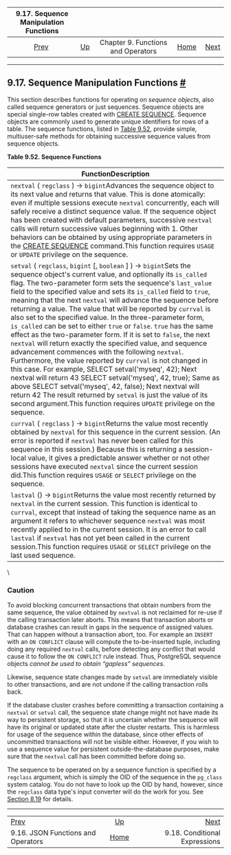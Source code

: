 <!--?xml version="1.0" encoding="UTF-8" standalone="no"?-->

|               9.17. Sequence Manipulation Functions               |                                                           |                                    |                                                       |                                                                     |
| :---------------------------------------------------------------: | :-------------------------------------------------------- | :--------------------------------: | ----------------------------------------------------: | ------------------------------------------------------------------: |
| [Prev](functions-json.html "9.16. JSON Functions and Operators")  | [Up](functions.html "Chapter 9. Functions and Operators") | Chapter 9. Functions and Operators | [Home](index.html "PostgreSQL 17devel Documentation") |  [Next](functions-conditional.html "9.18. Conditional Expressions") |

***

## 9.17. Sequence Manipulation Functions [#](#FUNCTIONS-SEQUENCE)

[]()

This section describes functions for operating on *sequence objects*, also called sequence generators or just sequences. Sequence objects are special single-row tables created with [CREATE SEQUENCE](sql-createsequence.html "CREATE SEQUENCE"). Sequence objects are commonly used to generate unique identifiers for rows of a table. The sequence functions, listed in [Table 9.52](functions-sequence.html#FUNCTIONS-SEQUENCE-TABLE "Table 9.52. Sequence Functions"), provide simple, multiuser-safe methods for obtaining successive sequence values from sequence objects.

**Table 9.52. Sequence Functions**

| FunctionDescription                                                                                                                                                                                                                                                                                                                                                                                                                                                                                                                                                                                                                                                                                                                                                                                                                                                                                                                                                                                                                                                                                                                                                   |
| --------------------------------------------------------------------------------------------------------------------------------------------------------------------------------------------------------------------------------------------------------------------------------------------------------------------------------------------------------------------------------------------------------------------------------------------------------------------------------------------------------------------------------------------------------------------------------------------------------------------------------------------------------------------------------------------------------------------------------------------------------------------------------------------------------------------------------------------------------------------------------------------------------------------------------------------------------------------------------------------------------------------------------------------------------------------------------------------------------------------------------------------------------------------- |
| []()`nextval` ( `regclass` ) → `bigint`Advances the sequence object to its next value and returns that value. This is done atomically: even if multiple sessions execute `nextval` concurrently, each will safely receive a distinct sequence value. If the sequence object has been created with default parameters, successive `nextval` calls will return successive values beginning with 1. Other behaviors can be obtained by using appropriate parameters in the [CREATE SEQUENCE](sql-createsequence.html "CREATE SEQUENCE") command.This function requires `USAGE` or `UPDATE` privilege on the sequence.                                                                                                                                                                                                                                                                                                                                                                                                                                                                                                                                                    |
| []()`setval` ( `regclass`, `bigint` \[, `boolean` ] ) → `bigint`Sets the sequence object's current value, and optionally its `is_called` flag. The two-parameter form sets the sequence's `last_value` field to the specified value and sets its `is_called` field to `true`, meaning that the next `nextval` will advance the sequence before returning a value. The value that will be reported by `currval` is also set to the specified value. In the three-parameter form, `is_called` can be set to either `true` or `false`. `true` has the same effect as the two-parameter form. If it is set to `false`, the next `nextval` will return exactly the specified value, and sequence advancement commences with the following `nextval`. Furthermore, the value reported by `currval` is not changed in this case. For example,    SELECT setval('myseq', 42);           Next nextval will return 43 SELECT setval('myseq', 42, true);     Same as above SELECT setval('myseq', 42, false);    Next nextval will return 42 The result returned by `setval` is just the value of its second argument.This function requires `UPDATE` privilege on the sequence. |
| []()`currval` ( `regclass` ) → `bigint`Returns the value most recently obtained by `nextval` for this sequence in the current session. (An error is reported if `nextval` has never been called for this sequence in this session.) Because this is returning a session-local value, it gives a predictable answer whether or not other sessions have executed `nextval` since the current session did.This function requires `USAGE` or `SELECT` privilege on the sequence.                                                                                                                                                                                                                                                                                                                                                                                                                                                                                                                                                                                                                                                                                          |
| []()`lastval` () → `bigint`Returns the value most recently returned by `nextval` in the current session. This function is identical to `currval`, except that instead of taking the sequence name as an argument it refers to whichever sequence `nextval` was most recently applied to in the current session. It is an error to call `lastval` if `nextval` has not yet been called in the current session.This function requires `USAGE` or `SELECT` privilege on the last used sequence.                                                                                                                                                                                                                                                                                                                                                                                                                                                                                                                                                                                                                                                                          |

\


### Caution

To avoid blocking concurrent transactions that obtain numbers from the same sequence, the value obtained by `nextval` is not reclaimed for re-use if the calling transaction later aborts. This means that transaction aborts or database crashes can result in gaps in the sequence of assigned values. That can happen without a transaction abort, too. For example an `INSERT` with an `ON CONFLICT` clause will compute the to-be-inserted tuple, including doing any required `nextval` calls, before detecting any conflict that would cause it to follow the `ON CONFLICT` rule instead. Thus, PostgreSQL sequence objects *cannot be used to obtain “gapless” sequences*.

Likewise, sequence state changes made by `setval` are immediately visible to other transactions, and are not undone if the calling transaction rolls back.

If the database cluster crashes before committing a transaction containing a `nextval` or `setval` call, the sequence state change might not have made its way to persistent storage, so that it is uncertain whether the sequence will have its original or updated state after the cluster restarts. This is harmless for usage of the sequence within the database, since other effects of uncommitted transactions will not be visible either. However, if you wish to use a sequence value for persistent outside-the-database purposes, make sure that the `nextval` call has been committed before doing so.

The sequence to be operated on by a sequence function is specified by a `regclass` argument, which is simply the OID of the sequence in the `pg_class` system catalog. You do not have to look up the OID by hand, however, since the `regclass` data type's input converter will do the work for you. See [Section 8.19](datatype-oid.html "8.19. Object Identifier Types") for details.

***

|                                                                   |                                                           |                                                                     |
| :---------------------------------------------------------------- | :-------------------------------------------------------: | ------------------------------------------------------------------: |
| [Prev](functions-json.html "9.16. JSON Functions and Operators")  | [Up](functions.html "Chapter 9. Functions and Operators") |  [Next](functions-conditional.html "9.18. Conditional Expressions") |
| 9.16. JSON Functions and Operators                                |   [Home](index.html "PostgreSQL 17devel Documentation")   |                                       9.18. Conditional Expressions |
